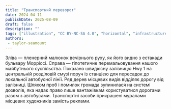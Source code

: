 ```yaml
---
title: "Транспортний переворот"
date: 2024-04-11
publishDate: 2025-08-09
draft: false
description: ""
tags: ["illustration", "CC BY-NC-SA 4.0", "horizontal", "infrastructure", "city", "transport", "train", "trees"]
authors:
 - taylor-seamount
---
```


Зліва — пленерний малюнок вечірнього руху, як його видно з естакади бульвару Морріссі. Справа — гіпотетичне перемальовування нашого майбутнього суспільства. Показано швидкісну залізницю Hwy 1 на центральній розділовій смузі поруч із станцією для пересадок до локальної автобусної лінії. Ряд дерев місцевих видів відділяє дорогу від залізниці. Шляхом проб і помилок громада зупинилася на системі дозволів, яка надає право лише вантажівкам користуватися дорогами разом з автобусами. Транспортні засоби прикрашені муралами місцевих художників замість реклами.